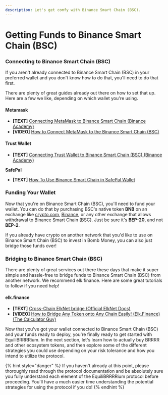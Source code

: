 ```yaml
---
description: Let's get comfy with Binance Smart Chain (BSC).
---
```


# Getting Funds to Binance Smart Chain (BSC)

### Connecting to Binance Smart Chain (BSC)

If you aren't already connected to Binance Smart Chain (BSC) in your preferred wallet and you don't know how to do that, you'll need to do that first.

There are plenty of great guides already out there on how to set that up. Here are a few we like, depending on which wallet you're using.

#### Metamask

* **\[TEXT]** [Connecting MetaMask to Binance Smart Chain (Binance Academy)](https://academy.binance.com/en/articles/connecting-metamask-to-binance-smart-chain)
* **\[VIDEO]** [How to Connect MetaMask to the Binance Smart Chain (BSC)](https://www.youtube.com/watch?v=HVH6wpaHcDI)

#### Trust Wallet

* **\[TEXT]** [Connecting Trust Wallet to Binance Smart Chain (BSC) (Binance Academy)](https://academy.binance.com/en/articles/connecting-trust-wallet-to-binance-smart-chain-bsc)

**SafePal**

* **\[TEXT]** [How To Use Binance Smart Chain in SafePal Wallet](https://blog.safepal.io/binance-smart-chain-x-safepal/)

### Funding Your Wallet

Now that you're on Binance Smart Chain (BSC), you'll need to fund your wallet. You can do that by purchasing BSC's native token **BNB** on an exchange like [crypto.com](http://crypto.com), [Binance](https://www.binance.com), or any other exchange that allows withdrawal to Binance Smart Chain (BSC). Just be sure it's **BEP-20**, and not **BEP-2**.

If you already have crypto on another network that you'd like to use on Binance Smart Chain (BSC) to invest in Bomb Money, you can also just bridge those funds over!

### Bridging to Binance Smart Chain (BSC)

There are plenty of great services out there these days that make it super simple and hassle-free to bridge funds to Binance Smart Chain (BSC) from another network. We recommend elk.finance. Here are some great tutorials to follow if you need help!

#### **elk.finance**

* **\[TEXT]** [Cross-Chain ElkNet bridge (Official ElkNet Docs)](https://docs.elk.finance/features/cross-chain-elknet-bridge)
* **\[VIDEO]** [How to Bridge Any Token onto Any Chain Easily! (Elk.Finance) (The Calculator Guy)](https://www.youtube.com/watch?v=fKSkjfsUA-U)

Now that you've got your wallet connected to Binance Smart Chain (BSC) and your funds ready to deploy, you're finally ready to get started with EquiliBRRRRium. In the next section, let's learn how to actually buy BRRRR and other ecosystem tokens, and then explore some of the different strategies you could use depending on your risk tolerance and how you intend to utilize the protocol.

{% hint style="danger" %}
If you haven't already at this point, please thoroughly read through the protocol documentation and be absolutely sure you fully understand each element of the EquiliBRRRRium protocol before proceeding. You'll have a much easier time understanding the potential strategies for using the protocol if you do!
{% endhint %}
